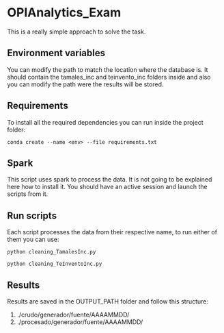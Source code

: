 # OPIAnalytics_Exam

This is a really simple approach to solve the task. 

## Environment variables
You can modify the path to match the location where the database is. It should contain the tamales_inc and teinvento_inc folders inside and also you can modify the path were the results will be stored.

## Requirements 
To install all the required dependencies you can run inside the project folder:

    conda create --name <env> --file requirements.txt
  
## Spark
This script uses spark to process the data. It is not going to be explained here how to install it. You should have an active session and launch the scripts from it.
  
## Run scripts
Each script processes the data from their respective name, to run either of them you can use:

    python cleaning_TamalesInc.py 
  
    python cleaning_TeInventoInc.py 
  
## Results

Results are saved in the OUTPUT_PATH folder and follow this structure:
  1) ./crudo/generador/fuente/AAAAMMDD/
  2) ./procesado/generador/fuente/AAAAMMDD/
  
